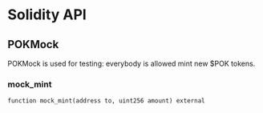 # Solidity API

## POKMock

POKMock is used for testing: everybody is allowed mint new $POK tokens.

### mock_mint

```solidity
function mock_mint(address to, uint256 amount) external
```

